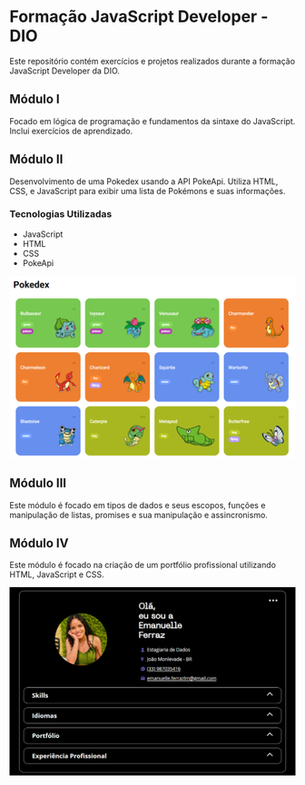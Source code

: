 # Formação JavaScript Developer - DIO
Este repositório contém exercícios e projetos realizados durante a formação JavaScript Developer da DIO.

## Módulo I
Focado em lógica de programação e fundamentos da sintaxe do JavaScript. Inclui exercícios de aprendizado.

## Módulo II
Desenvolvimento de uma Pokedex usando a API PokeApi. Utiliza HTML, CSS, e JavaScript para exibir uma lista de Pokémons e suas informações.

  ### Tecnologias Utilizadas
  - JavaScript
  - HTML
  - CSS  
  - PokeApi
    
  ![Pokedex](Pokedex.png)

## Módulo III
Este módulo é focado em tipos de dados e seus escopos, funções e manipulação de listas, promises e sua manipulação e assincronismo.

## Módulo IV
Este módulo é focado na criação de um portfólio profissional utilizando HTML, JavaScript e CSS.

  ![Portfólio](portfolio-emanuelle.png)
